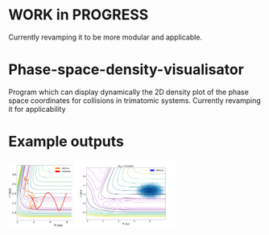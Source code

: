 # WORK in PROGRESS
Currently revamping it to be more modular and applicable.

# Phase-space-density-visualisator
Program which can display dynamically the 2D density plot of the phase space coordinates for collisions in trimatomic systems.
Currently revamping it for applicability

# Example outputs 

<img src="images/toc.jpg" width="25%" height="25%" /> <img src="images/v1_replica_fps4_R_Elow.gif" width="40%" height="40%" />


